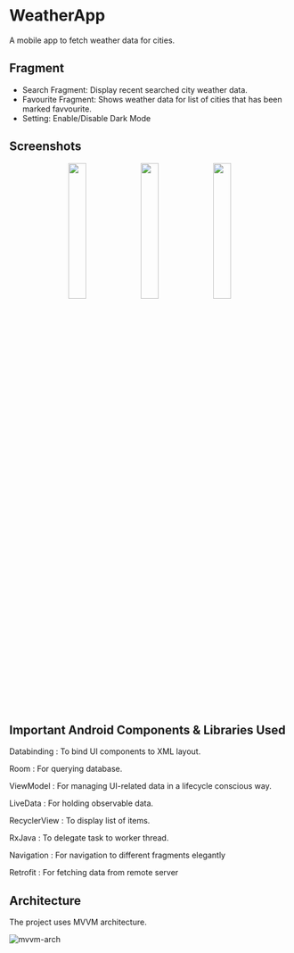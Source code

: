 # WeatherApp

A mobile app to fetch weather data for cities.


## Fragment

- Search Fragment: Display recent searched city weather data.
- Favourite Fragment: Shows weather data for list of cities that has been marked favvourite.
- Setting: Enable/Disable Dark Mode


## Screenshots

<p align="center">
  <img width="25%" src="https://user-images.githubusercontent.com/13044058/125206327-509e5600-e2a4-11eb-99d5-2e24dea54bfb.png">
  <img width="25%" src="https://user-images.githubusercontent.com/13044058/125206329-5431dd00-e2a4-11eb-8c63-701c08e2dcdc.png">
  <img width="25%" src="https://user-images.githubusercontent.com/13044058/125206331-57c56400-e2a4-11eb-8828-4211a1c96afd.png">
</p>


## Important Android Components & Libraries Used

Databinding : To bind UI components to XML layout.

Room : For querying database.

ViewModel : For managing UI-related data in a lifecycle conscious way.

LiveData : For holding observable data.

RecyclerView : To display list of items.

RxJava : To delegate task to worker thread.

Navigation : For navigation to different fragments elegantly

Retrofit : For fetching data from remote server


## Architecture

The project uses MVVM architecture.

![mvvm-arch](https://user-images.githubusercontent.com/13044058/123699994-88a5a200-d87d-11eb-9c56-6542f7af938a.png)
